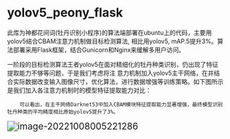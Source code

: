 # yolov5_peony_flask
此库为神都花间词(牡丹识别小程序)的算法端部署在ubuntu上的代码，主要用yolov5结合CBAM注意力机制做目标检测算法, 
相比用yolov5, mAP.5提升3%。算法部署采用Flask框架，结合Gunicorn和Nginx来缓解多用户访问。

一阶段的目标检测算法王者yolov5在面对精细化的牡丹种类识别，仍出现了特征提取能力不够等问题，于是我们考虑将注
意力机制加入yolov5主干网络，在并结合实际数据改变输入图像尺寸，优化算法，进行数据增强等训练策略。如下图所示
是我们加入各注意力机制时的模型特征提取能力对比：	


 		可以看出，在主干网络Darknet53中加入CBAM模块特征提取能力显著增强，最终模型识别牡丹种类的平均精度相比原始yolov5提升了3%。

<img src="tuo-zhuai.assets/image-20221008005221286.png" alt="image-20221008005221286" style="zoom:150%;" />
